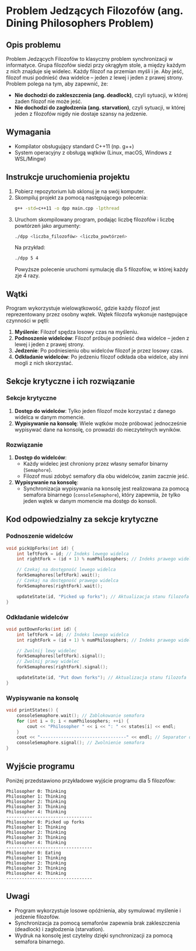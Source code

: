 # Problem Jedzących Filozofów (ang. Dining Philosophers Problem)

## Opis problemu
Problem Jedzących Filozofów to klasyczny problem synchronizacji w informatyce. Grupa filozofów siedzi przy okrągłym stole, a między każdym z nich znajduje się widelec. Każdy filozof na przemian myśli i je. Aby jeść, filozof musi podnieść dwa widelce – jeden z lewej i jeden z prawej strony. Problem polega na tym, aby zapewnić, że:
- **Nie dochodzi do zakleszczenia (ang. deadlock)**, czyli sytuacji, w której żaden filozof nie może jeść.
- **Nie dochodzi do zagłodzenia (ang. starvation)**, czyli sytuacji, w której jeden z filozofów nigdy nie dostaje szansy na jedzenie.

## Wymagania
- Kompilator obsługujący standard C++11 (np. g++)
- System operacyjny z obsługą wątków (Linux, macOS, Windows z WSL/Mingw)

## Instrukcje uruchomienia projektu
1. Pobierz repozytorium lub sklonuj je na swój komputer.
2. Skompiluj projekt za pomocą następującego polecenia:
    ```sh
    g++ -std=c++11 -o dpp main.cpp -lpthread
    ```
3. Uruchom skompilowany program, podając liczbę filozofów i liczbę powtórzeń jako argumenty:
    ```sh
    ./dpp <liczba_filozofów> <liczba_powtórzeń>
    ```
    Na przykład:
    ```sh
    ./dpp 5 4
    ```
    Powyższe polecenie uruchomi symulację dla 5 filozofów, w której każdy zje 4 razy.

## Wątki
Program wykorzystuje wielowątkowość, gdzie każdy filozof jest reprezentowany przez osobny wątek. Wątek filozofa wykonuje następujące czynności w pętli:
1. **Myślenie**: Filozof spędza losowy czas na myśleniu.
2. **Podnoszenie widelców**: Filozof próbuje podnieść dwa widelce – jeden z lewej i jeden z prawej strony.
3. **Jedzenie**: Po podniesieniu obu widelców filozof je przez losowy czas.
4. **Odkładanie widelców**: Po jedzeniu filozof odkłada oba widelce, aby inni mogli z nich skorzystać.

## Sekcje krytyczne i ich rozwiązanie
### Sekcje krytyczne
1. **Dostęp do widelców**: Tylko jeden filozof może korzystać z danego widelca w danym momencie.
2. **Wypisywanie na konsolę**: Wiele wątków może próbować jednocześnie wypisywać dane na konsolę, co prowadzi do nieczytelnych wyników.

### Rozwiązanie
1. **Dostęp do widelców**:
   - Każdy widelec jest chroniony przez własny semafor binarny (`Semaphore`).
   - Filozof musi zdobyć semafory dla obu widelców, zanim zacznie jeść.
2. **Wypisywanie na konsolę**:
   - Synchronizacja wypisywania na konsolę jest realizowana za pomocą semafora binarnego (`consoleSemaphore`), który zapewnia, że tylko jeden wątek w danym momencie ma dostęp do konsoli.

## Kod odpowiedzialny za sekcje krytyczne
### Podnoszenie widelców
```cpp
void pickUpForks(int id) {
    int leftFork = id; // Indeks lewego widelca
    int rightFork = (id + 1) % numPhilosophers; // Indeks prawego widelca

    // Czekaj na dostępność lewego widelca
    forkSemaphores[leftFork].wait();
    // Czekaj na dostępność prawego widelca
    forkSemaphores[rightFork].wait();

    updateState(id, "Picked up forks"); // Aktualizacja stanu filozofa
}
```

### Odkładanie widelców
```cpp
void putDownForks(int id) {
    int leftFork = id; // Indeks lewego widelca
    int rightFork = (id + 1) % numPhilosophers; // Indeks prawego widelca

    // Zwolnij lewy widelec
    forkSemaphores[leftFork].signal();
    // Zwolnij prawy widelec
    forkSemaphores[rightFork].signal();

    updateState(id, "Put down forks"); // Aktualizacja stanu filozofa
}
```

### Wypisywanie na konsolę
```cpp
void printStates() {
    consoleSemaphore.wait(); // Zablokowanie semafora
    for (int i = 0; i < numPhilosophers; ++i) {
        cout << "Philosopher " << i << ": " << states[i] << endl;
    }
    cout << "---------------------------------" << endl; // Separator dla czytelności
    consoleSemaphore.signal(); // Zwolnienie semafora
}
```

## Wyjście programu
Poniżej przedstawiono przykładowe wyjście programu dla 5 filozofów:
```
Philosopher 0: Thinking
Philosopher 1: Thinking
Philosopher 2: Thinking
Philosopher 3: Thinking
Philosopher 4: Thinking
---------------------------------
Philosopher 0: Picked up forks
Philosopher 1: Thinking
Philosopher 2: Thinking
Philosopher 3: Thinking
Philosopher 4: Thinking
---------------------------------
Philosopher 0: Eating
Philosopher 1: Thinking
Philosopher 2: Thinking
Philosopher 3: Thinking
Philosopher 4: Thinking
---------------------------------
```

## Uwagi
- Program wykorzystuje losowe opóźnienia, aby symulować myślenie i jedzenie filozofów.
- Synchronizacja za pomocą semaforów zapewnia brak zakleszczenia (deadlock) i zagłodzenia (starvation).
- Wydruk na konsolę jest czytelny dzięki synchronizacji za pomocą semafora binarnego.
